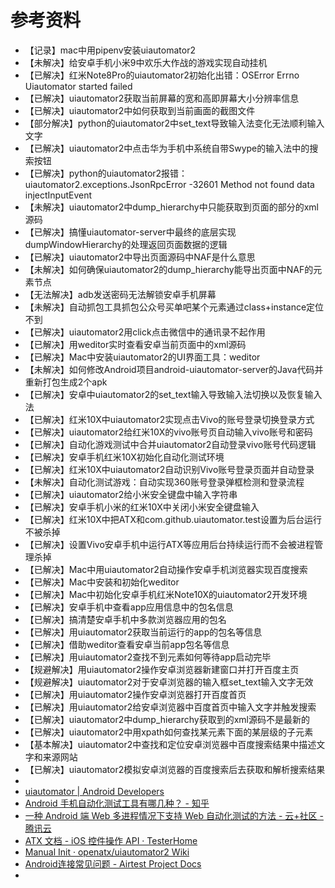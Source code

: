# 参考资料

* 【记录】mac中用pipenv安装uiautomator2
* 【未解决】给安卓手机小米9中欢乐大作战的游戏实现自动挂机
* 【已解决】红米Note8Pro的uiautomator2初始化出错：OSError Errno Uiautomator started failed
* 【已解决】uiautomator2获取当前屏幕的宽和高即屏幕大小分辨率信息
* 【已解决】uiautomator2中如何获取到当前画面的截图文件
* 【部分解决】python的uiautomator2中set_text导致输入法变化无法顺利输入文字
* 【已解决】uiautomator2中点击华为手机中系统自带Swype的输入法中的搜索按钮
* 【已解决】python的uiautomator2报错：uiautomator2.exceptions.JsonRpcError -32601 Method not found data injectInputEvent
* 【未解决】uiautomator2中dump_hierarchy中只能获取到页面的部分的xml源码
* 【已解决】搞懂uiautomator-server中最终的底层实现dumpWindowHierarchy的处理返回页面数据的逻辑
* 【已解决】uiautomator2中导出页面源码中NAF是什么意思
* 【未解决】如何确保uiautomator2的dump_hierarchy能导出页面中NAF的元素节点
* 【无法解决】adb发送密码无法解锁安卓手机屏幕
* 【未解决】自动抓包工具抓包公众号买单吧某个元素通过class+instance定位不到
* 【已解决】uiautomator2用click点击微信中的通讯录不起作用
* 【已解决】用weditor实时查看安卓当前页面中的xml源码
* 【已解决】Mac中安装uiautomator2的UI界面工具：weditor
* 【未解决】如何修改Android项目android-uiautomator-server的Java代码并重新打包生成2个apk
* 【已解决】安卓中uiautomator2的set_text输入导致输入法切换以及恢复输入法
* 【已解决】红米10X中uiautomator2实现点击Vivo的账号登录切换登录方式
* 【已解决】uiautomator2给红米10X的vivo账号页自动输入vivo账号和密码
* 【已解决】自动化游戏测试中合并uiautomator2自动登录vivo账号代码逻辑
* 【已解决】安卓手机红米10X初始化自动化测试环境
* 【已解决】红米10X中uiautomator2自动识别Vivo账号登录页面并自动登录
* 【未解决】自动化测试游戏：自动实现360账号登录弹框检测和登录流程
* 【已解决】uiautomator2给小米安全键盘中输入字符串
* 【已解决】安卓手机小米的红米10X中关闭小米安全键盘输入
* 【已解决】红米10X中把ATX和com.github.uiautomator.test设置为后台运行不被杀掉
* 【已解决】设置Vivo安卓手机中运行ATX等应用后台持续运行而不会被进程管理杀掉
* 【已解决】Mac中用uiautomator2自动操作安卓手机浏览器实现百度搜索
* 【已解决】Mac中安装和初始化weditor
* 【已解决】Mac中初始化安卓手机红米Note10X的uiautomator2开发环境
* 【已解决】安卓手机中查看app应用信息中的包名信息
* 【已解决】搞清楚安卓手机中多款浏览器应用的包名
* 【已解决】用uiautomator2获取当前运行的app的包名等信息
* 【已解决】借助weditor查看安卓当前app包名等信息
* 【已解决】用uiautomator2查找不到元素如何等待app启动完毕
* 【规避解决】用uiautomator2操作安卓浏览器新建窗口并打开百度主页
* 【规避解决】uiautomator2对于安卓浏览器的输入框set_text输入文字无效
* 【已解决】用uiautomator2操作安卓浏览器打开百度首页
* 【已解决】用uiautomator2给安卓浏览器中百度首页中输入文字并触发搜索
* 【已解决】uiautomator2中dump_hierarchy获取到的xml源码不是最新的
* 【已解决】uiautomator2中用xpath如何查找某元素下面的某层级的子元素
* 【基本解决】uiautomator2中查找和定位安卓浏览器中百度搜索结果中描述文字和来源网站
* 【已解决】uiautomator2模拟安卓浏览器的百度搜索后去获取和解析搜索结果
* 
* [uiautomator | Android Developers](http://www.androiddocs.com/tools/help/uiautomator/index.html)
* [Android 手机自动化测试工具有哪几种？ - 知乎](https://www.zhihu.com/question/19716849)
* [一种 Android 端 Web 多进程情况下支持 Web 自动化测试的方法 - 云+社区 - 腾讯云](https://cloud.tencent.com/developer/article/1005452)
* [ATX 文档 - iOS 控件操作 API · TesterHome](https://testerhome.com/topics/7204)
* [Manual Init · openatx/uiautomator2 Wiki](https://github.com/openatx/uiautomator2/wiki/Manual-Init)
* [Android连接常见问题 - Airtest Project Docs](https://airtest.doc.io.netease.com/IDEdocs/device_connection/2_android_faq/)
* 